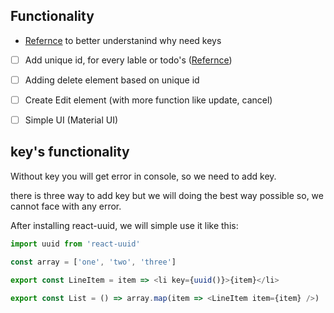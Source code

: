 ## Functionality

- [Refernce](https://reactjs.org/docs/lists-and-keys.html#keys) to better understanind why need keys

- [ ] Add unique id, for every lable or todo's ([Refernce](https://reactjs.org/docs/hooks-reference.html#useid))
- [ ] Adding delete element based on unique id
- [ ] Create Edit element (with more function like update, cancel)
- [ ] Simple UI (Material UI)



## key's functionality

Without key you will get error in console, so we need to add key.

there is three way to add key but we will doing the best way possible so, we cannot face with any error.

After installing react-uuid, we will simple use it like this:

```js
import uuid from 'react-uuid'

const array = ['one', 'two', 'three']

export const LineItem = item => <li key={uuid()}>{item}</li>

export const List = () => array.map(item => <LineItem item={item} />)
```
